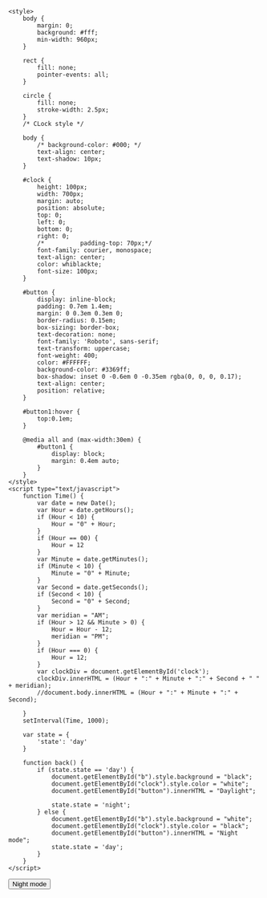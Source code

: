 <!DOCTYPE html>

<!--
Author:  Bolatito Kabir
Description: Colorful circles are generated along mouse paths, The current time is displayed in the background
-->

<html>

<head>
    <meta charset="utf-8">
    <title>Mouse movement pointer</title>
    <script src="/home/tito/Dropbox/projects/new/D3/builds/d3/js/libraries/d3/d3.min.js" type="text/javascript"></script>
        <script src="https://d3js.org/d3.v4.min.js"></script>

    <style>
        body {
            margin: 0;
            background: #fff;
            min-width: 960px;
        }
        
        rect {
            fill: none;
            pointer-events: all;
        }
        
        circle {
            fill: none;
            stroke-width: 2.5px;
        }
        /* CLock style */
        
        body {
            /* background-color: #000; */
            text-align: center;
            text-shadow: 10px;
        }
        
        #clock {
            height: 100px;
            width: 700px;
            margin: auto;
            position: absolute;
            top: 0;
            left: 0;
            bottom: 0;
            right: 0;
            /*   		padding-top: 70px;*/
            font-family: courier, monospace;
            text-align: center;
            color: whiblackte;
            font-size: 100px;
        }
        
        #button {
            display: inline-block;
            padding: 0.7em 1.4em;
            margin: 0 0.3em 0.3em 0;
            border-radius: 0.15em;
            box-sizing: border-box;
            text-decoration: none;
            font-family: 'Roboto', sans-serif;
            text-transform: uppercase;
            font-weight: 400;
            color: #FFFFFF;
            background-color: #3369ff;
            box-shadow: inset 0 -0.6em 0 -0.35em rgba(0, 0, 0, 0.17);
            text-align: center;
            position: relative;
        }
        
        #button1:hover {
            top:0.1em;
        }
        
        @media all and (max-width:30em) {
            #button1 {
                display: block;
                margin: 0.4em auto;
            }
        }
    </style>
    <script type="text/javascript">
        function Time() {
            var date = new Date();
            var Hour = date.getHours();
            if (Hour < 10) {
                Hour = "0" + Hour;
            }
            if (Hour == 00) {
                Hour = 12
            }
            var Minute = date.getMinutes();
            if (Minute < 10) {
                Minute = "0" + Minute;
            }
            var Second = date.getSeconds();
            if (Second < 10) {
                Second = "0" + Second;
            }
            var meridian = "AM";
            if (Hour > 12 && Minute > 0) {
                Hour = Hour - 12;
                meridian = "PM";
            }
            if (Hour === 0) {
                Hour = 12;
            }
            var clockDiv = document.getElementById('clock');
            clockDiv.innerHTML = (Hour + ":" + Minute + ":" + Second + " " + meridian);
            //document.body.innerHTML = (Hour + ":" + Minute + ":" + Second);

        }
        setInterval(Time, 1000);

        var state = {
            'state': 'day'
        }

        function back() {
            if (state.state == 'day') {
                document.getElementById("b").style.background = "black";
                document.getElementById("clock").style.color = "white";
                document.getElementById("button").innerHTML = "Daylight";

                state.state = 'night';
            } else {
                document.getElementById("b").style.background = "white";
                document.getElementById("clock").style.color = "black";
                document.getElementById("button").innerHTML = "Night mode";
                state.state = 'day';
            }
        }
    </script>


</head>

<body id="b">
    <button id="button" onclick="back()">Night mode</button>
    <div id='clock'></div>
    <script type="text/javascript">
        var width = Math.max(960, innerWidth),
            height = Math.max(500, innerHeight);

        var i = 0;

        var svg = d3.select("body").append("svg")
            .attr("width", width)
            .attr("height", height);

        svg.append("rect")
            .attr("width", width)
            .attr("height", height)
            .on("ontouchstart" in document ? "touchmove" : "mousemove", particle);

        function particle() {
            var m = d3.mouse(this);

            svg.insert("circle", "rect")
                .attr("cx", m[0])
                .attr("cy", m[1])
                //Initial radius of the circle
                .attr("r", 1e-4)
                .style("stroke", d3.hsl((i = (i + 5) % 360), 2, .3))
                .style("stroke-opacity", 1)
                .transition()
                .duration(90000)
                .ease(Math.sqrt)
                .attr("r", 100)
                .style("stroke-opacity", 1e-6)
                .remove();

            d3.event.preventDefault();
        }
    </script>



</body>

</html>

